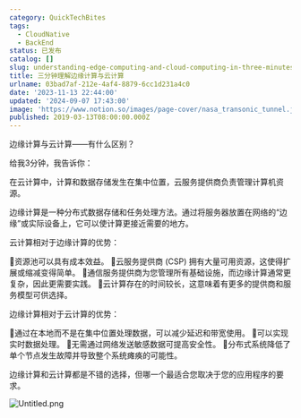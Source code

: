 ```yaml
---
category: QuickTechBites
tags:
  - CloudNative
  - BackEnd
status: 已发布
catalog: []
slug: understanding-edge-computing-and-cloud-computing-in-three-minutes
title: 三分钟理解边缘计算与云计算
urlname: 03bad7af-212e-4af4-8879-6cc1d231a4c0
date: '2023-11-13 22:44:00'
updated: '2024-09-07 17:43:00'
image: 'https://www.notion.so/images/page-cover/nasa_transonic_tunnel.jpg'
published: 2019-03-13T08:00:00.000Z
---
```


边缘计算与云计算——有什么区别？


给我3分钟，我告诉你：


在云计算中，计算和数据存储发生在集中位置，云服务提供商负责管理计算机资源。


边缘计算是一种分布式数据存储和任务处理方法。通过将服务器放置在网络的“边缘”或实际设备上，它可以使计算更接近需要的地方。


云计算相对于边缘计算的优势：


🔹资源池可以具有成本效益。
🔹云服务提供商 (CSP) 拥有大量可用资源，这使得扩展或缩减变得简单。
🔹通信服务提供商为您管理所有基础设施，而边缘计算通常更复杂，因此更需要实践。
🔹云计算存在的时间较长，这意味着有更多的提供商和服务模型可供选择。


边缘计算相对于云计算的优势：


🔸通过在本地而不是在集中位置处理数据，可以减少延迟和带宽使用。
🔸可以实现实时数据处理。
🔸无需通过网络发送敏感数据可提高安全性。
🔸分布式系统降低了单个节点发生故障并导致整个系统瘫痪的可能性。


边缘计算和云计算都是不错的选择，但哪一个最适合您取决于您的应用程序的要求。


![Untitled.png](https://prod-files-secure.s3.us-west-2.amazonaws.com/5d24fe63-e567-4804-86f9-9fdc62e13082/13581d9b-f241-4af1-9995-cb87504adaf1/Untitled.png?X-Amz-Algorithm=AWS4-HMAC-SHA256&X-Amz-Content-Sha256=UNSIGNED-PAYLOAD&X-Amz-Credential=ASIAZI2LB466RUWQHB6K%2F20250211%2Fus-west-2%2Fs3%2Faws4_request&X-Amz-Date=20250211T213323Z&X-Amz-Expires=3600&X-Amz-Security-Token=IQoJb3JpZ2luX2VjEMT%2F%2F%2F%2F%2F%2F%2F%2F%2F%2FwEaCXVzLXdlc3QtMiJGMEQCIBgikaLAISKNMPInmdsr%2BJAJCuawHbBIszlC7%2B6zbXWZAiBNeSYVjuaRo3uU%2Br5UPJOoFReccS4uRf1%2FdGXQqqSPsSqIBAjd%2F%2F%2F%2F%2F%2F%2F%2F%2F%2F8BEAAaDDYzNzQyMzE4MzgwNSIM14oI%2FJsBnoqAKaWSKtwDXlva0usBw2arr9dYf%2FgcHq80dEsosgVdE6HvFBe9EnflLBXpO9YEYshSEqPmn1ZoFvMSaR8fnj8xzvAZzsOAh5KLZTOLSm46KXT9C6Qb2O1BegYaR%2BBxYCLFOO1kB3JHVjHVt9RNiUve5DL54w9WMSH5F70QNGjqIqwI%2FpGxAPirfsLbLZJwZRjmx%2BK4%2Bzug%2BL1Ep6pUiOaTmK07A9Ll%2BMYcFKyuvAgb1VclBAGMw2K2s8vYHimuSDZlz%2FGtYPKVso79qDL6bQq2ykJqI9wvEaPWXb%2B22TfGj7lkpIKA2F3C%2BLj0whCl0jFBxDnbTR1jgmQu4wFonS%2F5Qj3TM%2F8JXrk4ost0nviHtJbUsJvek%2FeiFu40KFKwMcfcU2dRE15FLw%2FEEn8zN2zFgNghs3zHdl2JjAEEyk6EDE9gTZv3pc%2FAZUz6zctpUOvFlU2ZRwJaZ8nkXRpUoc5BNqlV5a4mH%2FnIaYBduV9dcDcbZTsGx7mglvqMT8iaGKU6gkGsRFiQSemYmkD3muMTa4r7Ej7qVZEGezE8SAoySoJuWmHNFkYm1vDZuX55AEG9sUJTwLM%2BwKc1psU1IKhTvF5V%2B9z56%2F5hmfg5OAhBYn52EIYncRsmhKq3vER81pkKirAwtseuvQY6pgE3vSCv4e75hpeTsTta%2BxbnkUYlunOUH%2F%2FGwspaUigSVzz3hsRJME%2FRXIlYF%2F%2F0bWUeBbdmnqBfd90V1Vft%2F%2BISnt676sbHgv62UBwRxl%2BlEy0hs96%2BN%2FUp874dBFSXcGYYKco0xBNgK%2BDu%2FVlOTuzur16s5qY1Ut8GaE807fSMaGrP0eLsH5uAIiooEVZNr85lxgsO4gnF6gXjAe%2B%2FtvkDUzQI5fai&X-Amz-Signature=7331525ff3734fb8e2058555717b50ac840d037420a710233300568ee1c159f9&X-Amz-SignedHeaders=host&x-id=GetObject)

